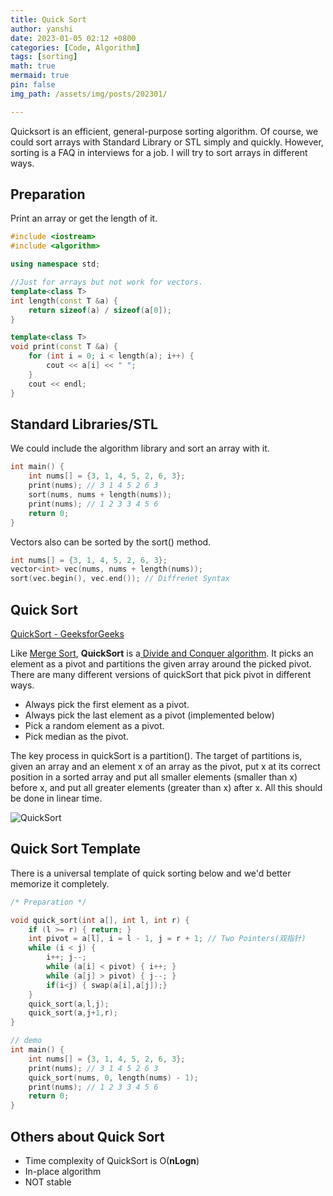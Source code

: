 ```yaml
---
title: Quick Sort
author: yanshi
date: 2023-01-05 02:12 +0800
categories: [Code, Algorithm]
tags: [sorting]
math: true
mermaid: true
pin: false
img_path: /assets/img/posts/202301/

---
```



Quicksort is an efficient, general-purpose sorting algorithm. Of course, we could sort arrays with Standard Library or STL simply and quickly. However, sorting is a FAQ in interviews for a job. I will try to sort arrays in different ways.

## Preparation

Print an array or get the length of it. 

```c++
#include <iostream>
#include <algorithm>

using namespace std;

//Just for arrays but not work for vectors.
template<class T>
int length(const T &a) { 
    return sizeof(a) / sizeof(a[0]);
}

template<class T>
void print(const T &a) {
    for (int i = 0; i < length(a); i++) {
        cout << a[i] << " ";
    }
    cout << endl;
}
```

## Standard Libraries/STL

We could include the algorithm library and sort an array with it.

```c++
int main() {
    int nums[] = {3, 1, 4, 5, 2, 6, 3}; 
    print(nums); // 3 1 4 5 2 6 3
    sort(nums, nums + length(nums));
    print(nums); // 1 2 3 3 4 5 6
    return 0;
}
```

Vectors also can be sorted by the sort() method.

```c++
int nums[] = {3, 1, 4, 5, 2, 6, 3};
vector<int> vec(nums, nums + length(nums)); 
sort(vec.begin(), vec.end()); // Diffrenet Syntax
```

## Quick Sort

[QuickSort - GeeksforGeeks](https://www.geeksforgeeks.org/quick-sort/)

Like [Merge Sort](https://www.geeksforgeeks.org/merge-sort/), **QuickSort** is a[ Divide and Conquer algorithm](https://www.geeksforgeeks.org/divide-and-conquer-algorithm-introduction/). It picks an element as a pivot and partitions the given array around the picked pivot. There are many different versions of quickSort that pick pivot in different ways. 

- Always pick the first element as a pivot.
- Always pick the last element as a pivot (implemented below)
- Pick a random element as a pivot.
- Pick median as the pivot.

The key process in quickSort is a partition(). The target of partitions is, given an array and an element x of an array as the pivot, put x at its correct position in a sorted array and put all smaller elements (smaller than x) before x, and put all greater elements (greater than x) after x. All this should be done in linear time.

![QuickSort](QuickSort.png)

## Quick Sort Template

There is a universal template of quick sorting below and we'd better memorize it completely.

```c++
/* Preparation */

void quick_sort(int a[], int l, int r) {
    if (l >= r) { return; }
    int pivot = a[l], i = l - 1, j = r + 1; // Two Pointers(双指针)
    while (i < j) {
        i++; j--;
        while (a[i] < pivot) { i++; }
        while (a[j] > pivot) { j--; }
        if(i<j) { swap(a[i],a[j]);}
    }
    quick_sort(a,l,j);
    quick_sort(a,j+1,r);
}

// demo
int main() {
    int nums[] = {3, 1, 4, 5, 2, 6, 3};
    print(nums); // 3 1 4 5 2 6 3
    quick_sort(nums, 0, length(nums) - 1);
    print(nums); // 1 2 3 3 4 5 6
    return 0;
}
```



## Others about Quick Sort

- Time complexity of QuickSort is O(**nLogn**)
- In-place algorithm
- NOT stable
